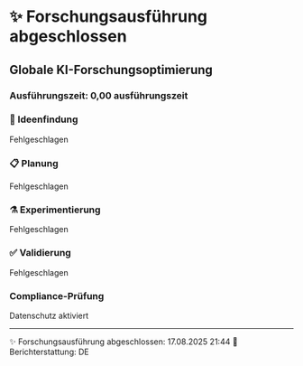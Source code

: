 # ✨ Forschungsausführung abgeschlossen

## Globale KI-Forschungsoptimierung

### Ausführungszeit: 0,00 ausführungszeit

### 🧠 Ideenfindung
Fehlgeschlagen

### 📋 Planung
Fehlgeschlagen

### ⚗️ Experimentierung
Fehlgeschlagen

### ✅ Validierung
Fehlgeschlagen

### Compliance-Prüfung
Datenschutz aktiviert

---
✨ Forschungsausführung abgeschlossen: 17.08.2025 21:44
📝 Berichterstattung: DE
